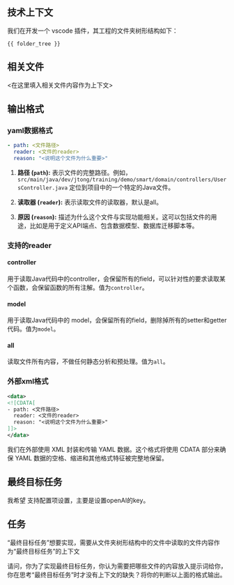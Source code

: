 ## 技术上下文

我们在开发一个 vscode 插件，其工程的文件夹树形结构如下：

```
{{ folder_tree }}
```

## 相关文件

<在这里填入相关文件内容作为上下文>


## 输出格式

### yaml数据格式
```yaml
- path: <文件路径>
  reader: <文件的reader>
  reason: "<说明这个文件为什么重要>"
```

1. **路径 (`path`):** 表示文件的完整路径。例如，`src/main/java/dev/jtong/training/demo/smart/domain/controllers/UsersController.java` 定位到项目中的一个特定的Java文件。
2. **读取器 (`reader`):** 表示读取文件的读取器，默认是all。
   
3. **原因 (`reason`):** 描述为什么这个文件与实现功能相关。这可以包括文件的用途，比如是用于定义API端点、包含数据模型、数据库迁移脚本等。

### 支持的reader
#### controller
用于读取Java代码中的controller，会保留所有的field，可以针对性的要求读取某个函数，会保留函数的所有注解。值为`controller`。

#### model
用于读取Java代码中的 model，会保留所有的field，删除掉所有的setter和getter代码。值为`model`。

#### all
读取文件所有内容，不做任何静态分析和预处理。值为`all`。

### 外部xml格式

```xml
<data>
<![CDATA[
- path: <文件路径>
  reader: <文件的reader>
  reason: "<说明这个文件为什么重要>"
]]> 
</data>
```
我们在外部使用 XML 封装和传输 YAML 数据。这个格式将使用 CDATA 部分来确保 YAML 数据的空格、缩进和其他格式特征被完整地保留。

## 最终目标任务

我希望 支持配置项设置，主要是设置openAI的key。

## 任务

“最终目标任务”想要实现，需要从文件夹树形结构中的文件中读取的文件内容作为“最终目标任务”的上下文

请问，你为了实现最终目标任务，你认为需要把哪些文件的内容放入提示词给你，你在思考“最终目标任务”时才没有上下文的缺失？将你的判断以上面的格式输出。
